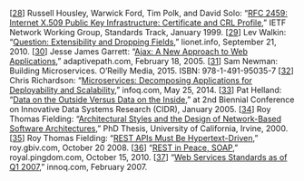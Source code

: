 [[28](ch04.html#Housley1999tv-marker)] Russell Housley, Warwick Ford, Tim Polk, and David Solo:
“[RFC 2459: Internet X.509 Public Key
Infrastructure: Certificate and CRL Profile](https://www.ietf.org/rfc/rfc2459.txt),” IETF Network Working Group, Standards Track,
January 1999. [[29](ch04.html#Walkin2010ur-marker)] Lev Walkin:
“[Question:
Extensibility and Dropping Fields](http://lionet.info/asn1c/blog/2010/09/21/question-extensibility-removing-fields/),” lionet.info, September 21, 2010. [[30](ch04.html#Garrett2005wi-marker)] Jesse James Garrett:
“[Ajax: A New
Approach to Web Applications](http://www.adaptivepath.com/ideas/ajax-new-approach-web-applications/),” adaptivepath.com, February 18, 2005. [[31](ch04.html#Newman2015wq-marker)] Sam Newman: Building Microservices.
O’Reilly Media, 2015. ISBN: 978-1-491-95035-7 [[32](ch04.html#Richardson2014wv-marker)] Chris Richardson:
“[Microservices: Decomposing
Applications for Deployability and Scalability](http://www.infoq.com/articles/microservices-intro),” infoq.com, May 25, 2014. [[33](ch04.html#Helland2005tc_ch4-marker)] Pat Helland:
“[Data on the Outside Versus Data on the
Inside](http://cidrdb.org/cidr2005/papers/P12.pdf),” at 2nd Biennial Conference on Innovative Data Systems Research (CIDR),
January 2005. [[34](ch04.html#Fielding2000vh-marker)] Roy Thomas Fielding:
“[Architectural
Styles and the Design of Network-Based Software Architectures](https://www.ics.uci.edu/~fielding/pubs/dissertation/fielding_dissertation.pdf),” PhD Thesis, University of
California, Irvine, 2000. [[35](ch04.html#Fielding2008wj-marker)] Roy Thomas Fielding:
“[REST APIs Must
Be Hypertext-Driven](http://roy.gbiv.com/untangled/2008/rest-apis-must-be-hypertext-driven),” roy.gbiv.com, October 20 2008. [[36](ch04.html#Pingdom2010-marker)] “[REST
in Peace, SOAP](http://royal.pingdom.com/2010/10/15/rest-in-peace-soap/),” royal.pingdom.com, October 15, 2010. [[37](ch04.html#Innoq2007-marker)] “[Web
Services Standards as of Q1 2007](https://www.innoq.com/resources/ws-standards-poster/),” innoq.com, February 2007.